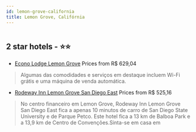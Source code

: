```yaml
---
id: lemon-grove-california
title: Lemon Grove, Califórnia
---
```


<center><img src="https://i.travelapi.com/hotels/2000000/1830000/1828400/1828348/13ba7b59_z.jpg" alt="" /></center>


##  2 star hotels - ⭐️⭐️

-    [Econo Lodge Lemon Grove](https://www.hurb.com/br/aud/https://www.hurb.com/br/hotels/lemon-grove/econo-lodge-lemon-grove-HT-TWMA?cmp=18055) Prices from R$ 629,04
   > Algumas das comodidades e serviços em destaque incluem Wi-Fi grátis e uma máquina de venda automática.
-    [Rodeway Inn Lemon Grove San Diego East](https://www.hurb.com/br/aud/https://www.hurb.com/br/hotels/lemon-grove/rodeway-inn-lemon-grove-san-diego-east-HT-4CJW?cmp=18055) Prices from R$ 525,16
   > No centro financeiro em Lemon Grove, Rodeway Inn Lemon Grove San Diego East fica a apenas 10 minutos de carro de San Diego State University e de Parque Petco.  Este hotel fica a 13 km de Balboa Park e a 13,9 km de Centro de Convenções.Sinta-se em casa em 
